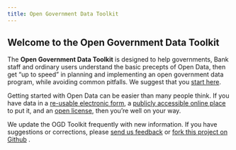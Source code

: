 ```yaml
---
title: Open Government Data Toolkit
---
```


## Welcome to the Open Government Data Toolkit ##

The **Open Government Data Toolkit** is designed to help governments, Bank staff and ordinary users understand the basic
precepts of Open Data, then get “up to speed” in planning and implementing an open government data program, while
avoiding common pitfalls.  We suggest that you [start here](open-data-nutshell.html).

<!-- <p align='center'> -->
<!-- ![Pie chart](/images/piechart.png) -->
<!-- </p> -->

Getting started with Open Data can be easier than many people think. If you have data in a [re-usable electronic
form](essentials.html#definition), a [publicly accessible online place](technology.html) to put it, and an [open license](essentials.html#licenses),
then you’re well on your way.

We update the OGD Toolkit frequently with new information. If you have suggestions or corrections, please [send us
feedback](http://datahelpdesk.worldbank.org#givefeedback) or [fork this project on Github](https://github.com/worldbank/wbg-ogdtoolkit) .
